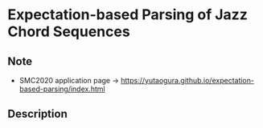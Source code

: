 # Expectation-based Parsing of Jazz Chord Sequences

## Note
- SMC2020 application page -> https://yutaogura.github.io/expectation-based-parsing/index.html
## Description



